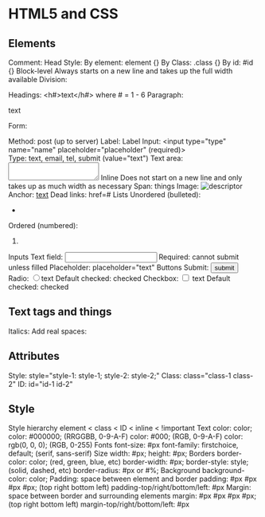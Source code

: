 # HTML5 and CSS

## Elements

Comment: <!-- ... -->
Head
  Style: <style> </style>
    By element: element {}
    By Class: .class {}
    By id: #id {}
Block-level
  Always starts on a new line and takes up the full width available
  Division: <div> </div>
  Headings: <h#>text</h#> where # = 1 - 6
  Paragraph: <p>text</p>
  Form: <form action="url" method="method"></form>
    Method: post (up to server)
    Label: <label for="thing">Label</label>
    Input: <input type="type" name="name" placeholder="placeholder" (required)>    
      Type: text, email, tel, submit (value="text")
    Text area: <textarea name="name" rows="num"></textarea>
Inline
  Does not start on a new line and only takes up as much width as necessary
  Span: <span> things </span>
  Image: <img src="url" alt="descriptor">
  Anchor: <a href="url">text</a>
  Dead links: href=#
Lists
  Unordered (bulleted): <ul> <li> </li> </ul>
  Ordered (numbered): <ol> <li> </li> </ol>
Inputs
  Text field: <input type="text">
    Required: cannot submit unless filled
    Placeholder: placeholder="text"
Buttons
  Submit: <button type="submit">submit</button>
  Radio: <label><input type="radio" name="text">text</label>
    Default checked: checked
  Checkbox: <label><input type="checkbox" name="text"> text</label>
    Default checked: checked

## Text tags and things

Italics: <em> </em>
Add real spaces: &nbsp;

## Attributes

Style: style="style-1: style-1; style-2: style-2;"
Class: class="class-1 class-2"
ID: id="id-1 id-2"

## Style

Style hierarchy
  element < class < ID < inline < !important
Text
  color: color;
  color: #000000; (RRGGBB, 0-9-A-F)
  color: #000; (RGB, 0-9-A-F)
  color: rgb(0, 0, 0); (RGB, 0-255)
Fonts
  font-size: #px
  font-family: firstchoice, default; (serif, sans-serif)
Size
  width: #px;
  height: #px;
Borders
  border-color: color; (red, green, blue, etc)
  border-width: #px;
  border-style: style; (solid, dashed, etc)
  border-radius: #px or #%;
Background
  background-color: color;
Padding: space between element and border
  padding: #px #px #px #px; (top right bottom left)
  padding-top/right/bottom/left: #px
Margin: space between border and surrounding elements
  margin: #px #px #px #px; (top right bottom left)
  margin-top/right/bottom/left: #px
